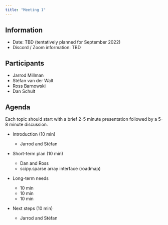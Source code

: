 ```yaml
---
title: "Meeting 1"
---
```


## Information

- Date: TBD (tentatively planned for September 2022)
- Discord / Zoom information: TBD

## Participants

- Jarrod Millman
- Stéfan van der Walt
- Ross Barnowski
- Dan Schult

## Agenda

Each topic should start with a brief 2-5 minute presentation followed by a 5-8 minute discussion.

- Introduction (10 min)

  - Jarrod and Stéfan

- Short-term plan (10 min)

  - Dan and Ross
  - scipy.sparse array interface (roadmap)

- Long-term needs

  - 10 min
  - 10 min
  - 10 min

- Next steps (10 min)
  - Jarrod and Stéfan
